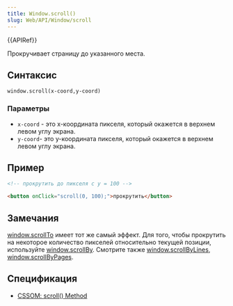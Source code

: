 ```yaml
---
title: Window.scroll()
slug: Web/API/Window/scroll
---
```


{{APIRef}}

Прокручивает страницу до указанного места.

## Синтаксис

```
window.scroll(x-coord,y-coord)
```

### Параметры

- `x-coord` - это x-координата пикселя, который окажется в верхнем левом углу экрана.
- `y-coord`- это y-координата пикселя, который окажется в верхнем левом углу экрана.

## Пример

```html
<!-- прокрутить до пикселя с y = 100 -->

<button onClick="scroll(0, 100);">прокрутить</button>
```

## Замечания

[window.scrollTo](/ru/docs/DOM/window.scrollTo) имеет тот же самый эффект. Для того, чтобы прокрутить на некоторое количество пикселей относительно текущей позиции, используйте [window.scrollBy](/ru/docs/Window.scrollBy). Смотрите также [window.scrollByLines](/ru/docs/Window.scrollByLines), [window.scrollByPages](/ru/docs/Window.scrollByPages).

## Спецификация

- [CSSOM: scroll() Method](http://dev.w3.org/csswg/cssom-view/#dom-element-scrolloptions)
